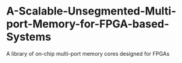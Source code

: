 # A-Scalable-Unsegmented-Multi-port-Memory-for-FPGA-based-Systems
A library of on-chip multi-port memory cores designed for FPGAs

